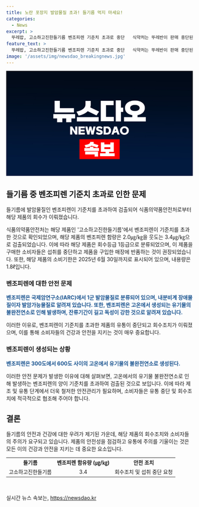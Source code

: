 ```yaml
---
title: 노란 포장지 발암물질 초과! 들기름 먹지 마세요!
categories:
  - News
excerpt: >
  뚜레밥, 고소하고진한들기름 벤조피렌 기준치 초과로 중단   식약처는 뚜레반이 판매 중단된 고소하고진한들기름에서 발암물질인 벤조피렌이 기준치를 초과한 것으로 확인했다. 해당 제품은 내분비계 장애물질이자 1군 발암물질로 분류되는 벤조피렌이 기준치를 3.4㎍/㎏으로 초과한 것으로 확인되었다. 소비자는 구입한 제품을 반품하고 섭취를 중단하는 것이 권고되었다. 해당 제품의 소비기한은 2025년 6월 30일까지이며, 내용량은 1.8ℓ이다.
feature_text: >
  뚜레밥, 고소하고진한들기름 벤조피렌 기준치 초과로 중단   식약처는 뚜레반이 판매 중단된 고소하고진한들기름에서 발암물질인 벤조피렌이 기준치를 초과한 것으로 확인했다. 해당 제품은 내분비계 장애물질이자 1군 발암물질로 분류되는 벤조피렌이 기준치를 3.4㎍/㎏으로 초과한 것으로 확인되었다. 소비자는 구입한 제품을 반품하고 섭취를 중단하는 것이 권고되었다. 해당 제품의 소비기한은 2025년 6월 30일까지이며, 내용량은 1.8ℓ이다.
image: '/assets/img/newsdao_breakingnews.jpg'
---
```


<p><img src="/assets/img/newsdao_breakingnews.jpg" alt="bookingtag 속보" /></p>

<h2 data-ke-size="size26">들기름 중 벤조피렌 기준치 초과로 인한 문제</h2>

<p>들기름에 발암물질인 벤조피렌이 기준치를 초과하여 검출되어 식품의약품안전처로부터 해당 제품의 회수가 이뤄졌습니다.</p>

<p data-ke-size="size16">식품의약품안전처는 해당 제품인 '고소하고진한들기름'에서 벤조피렌이 기준치를 초과한 것으로 확인되었으며, 해당 제품의 벤조피렌 함량은 2.0㎍/㎏을 웃도는 3.4㎍/㎏으로 검출되었습니다. 이에 따라 해당 제품은 회수등급 1등급으로 분류되었으며, 이 제품을 구매한 소비자들은 섭취를 중단하고 제품을 구입한 매장에 반품하는 것이 권장되었습니다. 또한, 해당 제품의 소비기한은 2025년 6월 30일까지로 표시되어 있으며, 내용량은 1.8ℓ입니다.</p>

<h3>벤조피렌에 대한 안전 문제</h3>

<p><b><span style="color: #1a5490;">벤조피렌은 국제암연구소(IARC)에서 1군 발암물질로 분류되어 있으며, 내분비계 장애물질이자 발암가능물질로 알려져 있습니다. 또한, 벤조피렌은 고온에서 생성되는 유기물의 불완전연소로 인해 발생하며, 잔류기간이 길고 독성이 강한 것으로 알려져 있습니다.</span></b></p>

<p data-ke-size="size16">이러한 이유로, 벤조피렌이 기준치를 초과한 제품의 유통이 중단되고 회수조치가 이뤄졌으며, 이를 통해 소비자들의 건강과 안전을 지키는 것이 매우 중요합니다.</p>

<h3>벤조피렌이 생성되는 상황</h3>

<p><b><span style="color: #1a5490;">벤조피렌은 300도에서 600도 사이의 고온에서 유기물의 불완전연소로 생성된다.</span></b></p>

<p data-ke-size="size16">이러한 안전 문제가 발생한 이유에 대해 살펴보면, 고온에서의 유기물 불완전연소로 인해 발생하는 벤조피렌의 양이 기준치를 초과하여 검출된 것으로 보입니다. 이에 따라 제조 및 유통 단계에서 더욱 철저한 안전관리가 필요하며, 소비자들은 유통 중단 및 회수조치에 적극적으로 협조해 주어야 합니다.</p>

<h2 data-ke-size="size26">결론</h2>

<p>들기름의 안전과 건강에 대한 우려가 제기된 가운데, 해당 제품의 회수조치와 소비자들의 주의가 요구되고 있습니다. 제품의 안전성을 점검하고 유통에 주의를 기울이는 것은 모든 이의 건강과 안전을 지키는 데 중요한 요소입니다.</p>

<table>
<tbody>
<tr>
<td style="text-align: center; height: 17px;"><b>들기름</b></td>
<td style="text-align: center; height: 17px;"><b>벤조피렌 함유량 (㎍/㎏)</b></td>
<td style="text-align: center; height: 17px;"><b>안전 조치</b></td>
</tr>
<tr>
<td style="text-align: center;">고소하고진한들기름</td>
<td style="text-align: center;">3.4</td>
<td style="text-align: center;">회수조치 및 섭취 중단 요청</td>
</tr>
</tbody>
</table>

<p data-ke-size="size16">&nbsp;</p>
실시간 뉴스 속보는, <a href="https://newsdao.kr" rel="dofollow">https://newsdao.kr</a>


